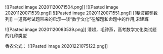 ![[Pasted image 20201120071504.png]]
![[Pasted image 20201120071539.png]]
![[Pasted image 20201120071551.png]]
[[斐波那契数列]]
一道高考试题带来的启示—谈“数学文化”在解题和命题中的作用,宋建辉


![[Pasted image 20201120083539.png]]
潘超，毛钟燕，高考数学文化类试题的几种类型

香农公式：
![[Pasted image 20201221075122.png]]